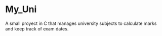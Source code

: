 # My_Uni
A small proyect in C that manages university subjects to calculate marks and keep track of exam dates.
